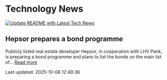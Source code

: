 # Technology News

[![Update README with Latest Tech News](https://github.com/tcdtist/daily-tech-digest/actions/workflows/main.yml/badge.svg)](https://github.com/tcdtist/daily-tech-digest/actions/workflows/main.yml)

## Hepsor prepares a bond programme
Publicly listed real estate developer Hepsor, in cooperation with LHV Pank, is preparing a bond programme and plans to list the bonds on the main list of...
[Read more](https://www.globenewswire.com/news-release/2025/10/08/3163048/0/en/Hepsor-prepares-a-bond-programme.html)



Last updated: 2025-10-08 12:49:36